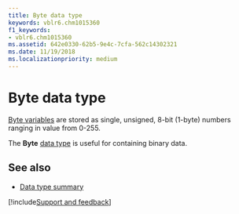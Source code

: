 ```yaml
---
title: Byte data type
keywords: vblr6.chm1015360
f1_keywords:
- vblr6.chm1015360
ms.assetid: 642e0330-62b5-9e4c-7cfa-562c14302321
ms.date: 11/19/2018
ms.localizationpriority: medium
---
```



# Byte data type

[Byte variables](../../Glossary/vbe-glossary.md#byte-data-type) are stored as single, unsigned, 8-bit (1-byte) numbers ranging in value from 0-255.

The **Byte** [data type](../../Glossary/vbe-glossary.md#data-type) is useful for containing binary data.

## See also

- [Data type summary](data-type-summary.md)

[!include[Support and feedback](~/includes/feedback-boilerplate.md)]